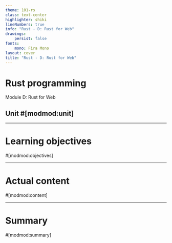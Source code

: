 ```yaml
---
theme: 101-rs
class: text-center
highlighter: shiki
lineNumbers: true
info: "Rust - D: Rust for Web"
drawings:
    persist: false
fonts:
    mono: Fira Mono
layout: cover
title: "Rust - D: Rust for Web"
---
```


# Rust programming

Module D: Rust for Web

## Unit #[modmod:unit]

---

# Learning objectives

#[modmod:objectives]

---

# Actual content

#[modmod:content]

---

# Summary

#[modmod:summary]